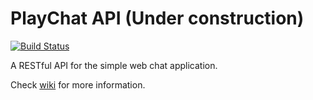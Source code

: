 # PlayChat API (Under construction) #

[![Build Status](https://travis-ci.org/KasonChan/play-chat-api.svg?branch=master)](https://travis-ci.org/KasonChan/play-chat-api)

A RESTful API for the simple web chat application.

Check [wiki](https://github.com/KasonChan/play-chat-api/wiki) for more 
information.
